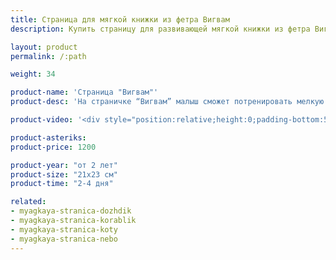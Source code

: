 ```yaml
---
title: Страница для мягкой книжки из фетра Вигвам
description: Купить страницу для развивающей мягкой книжки из фетра Вигвам в магазине KiddyTrick

layout: product
permalink: /:path

weight: 34

product-name: 'Страница "Вигвам"'
product-desc: 'На страничке “Вигвам” малыш сможет потренировать мелкую моторику с помощью шнуров. Сам вигвам съемный, с окошком и подушкой, на бамбуковых палочках. Его можно использовать как самостоятельную игрушку. За треугольной дверцей на страничке спрятался зайчик, но чтобы его достать, нужно развязать шнурок. Фонарикам можно подобрать подходящий цвет или  сделать их разноцветными.'

product-video: '<div style="position:relative;height:0;padding-bottom:56.25%"><iframe src="https://www.youtube.com/embed/bbZdoUV8hWc?ecver=2" width="640" height="360" frameborder="0" style="position:absolute;width:100%;height:100%;left:0" allowfullscreen></iframe></div>'

product-asteriks:
product-price: 1200

product-year: "от 2 лет"
product-size: "21х23 см"
product-time: "2-4 дня"

related:
- myagkaya-stranica-dozhdik
- myagkaya-stranica-korablik
- myagkaya-stranica-koty
- myagkaya-stranica-nebo
---
```

	